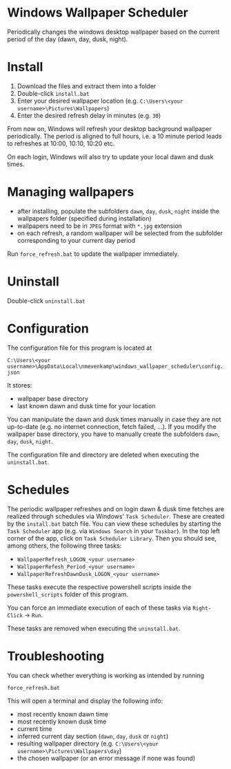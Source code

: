 # Windows Wallpaper Scheduler
Periodically changes the windows desktop wallpaper based on the current period of the day (dawn, day, dusk, night).

# Install
1. Download the files and extract them into a folder
2. Double-click `install.bat`
3. Enter your desired wallpaper location (e.g. `C:\Users\<your username>\Pictures\Wallpapers`)
4. Enter the desired refresh delay in minutes (e.g. `30`)

From now on, Windows will refresh your desktop background wallpaper periodically.
The period is aligned to full hours, i.e. a 10 minute period leads to refreshes at 10:00, 10:10, 10:20 etc.

On each login, Windows will also try to update your local dawn and dusk times.

# Managing wallpapers
* after installing, populate the subfolders `dawn`, `day`, `dusk`, `night` inside the wallpapers folder (specified during installation)
* wallpapers need to be in `JPEG` format with `*.jpg` extension
* on each refresh, a random wallpaper will be selected from the subfolder corresponding to your current day period

Run `force_refresh.bat` to update the wallpaper immediately.

# Uninstall
Double-click `uninstall.bat`

# Configuration
The configuration file for this program is located at

```C:\Users\<your username>\AppData\Local\nmevenkamp\windows_wallpaper_scheduler\config.json```

It stores:
* wallpaper base directory
* last known dawn and dusk time for your location

You can manipulate the dawn and dusk times manually in case they are not up-to-date (e.g. no internet connection, fetch failed, ...).
If you modify the wallpaper base directory, you have to manually create the subfolders `dawn`, `day`, `dusk`, `night`.

The configuration file and directory are deleted when executing the `uninstall.bat`.

# Schedules
The periodic wallpaper refreshes and on login dawn & dusk time fetches are realized through schedules via Windows' `Task Scheduler`.
These are created by the `install.bat` batch file. You can view these schedules by starting the `Task Scheduler` app (e.g. via `Windows Search` in your `Taskbar`). In the top left corner of the app, click on `Task Scheduler Library`. Then you should see, among others, the following three tasks:
* `WallpaperRefresh_LOGON_<your username>`
* `WallpaperRefesh_Period_<your username>`
* `WallpaperRefreshDawnDusk_LOGON_<your username>`

These tasks execute the respective powershell scripts inside the `powershell_scripts` folder of this program.

You can force an immediate execution of each of these tasks via `Right-Click` -> `Run`.

These tasks are removed when executing the `uninstall.bat`.

# Troubleshooting
You can check whether everything is working as intended by running

```force_refresh.bat```

This will open a terminal and display the following info:

* most recently known dawn time
* most recently known dusk time
* current time
* inferred current day section (`dawn`, `day`, `dusk` or `night`)
* resulting wallpaper directory (e.g. `C:\Users\<your username>\Pictures\Wallpapers\day`)
* the chosen wallpaper (or an error message if none was found)

